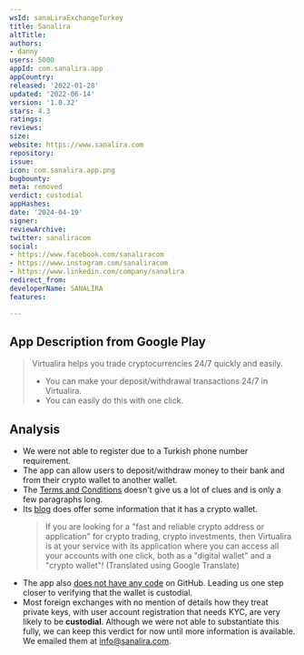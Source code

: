 ```yaml
---
wsId: sanaLiraExchangeTurkey
title: Sanalira
altTitle: 
authors:
- danny
users: 5000
appId: com.sanalira.app
appCountry: 
released: '2022-01-28'
updated: '2022-06-14'
version: '1.0.32'
stars: 4.3
ratings: 
reviews: 
size: 
website: https://www.sanalira.com
repository: 
issue: 
icon: com.sanalira.app.png
bugbounty: 
meta: removed
verdict: custodial
appHashes: 
date: '2024-04-19'
signer: 
reviewArchive: 
twitter: sanaliracom
social:
- https://www.facebook.com/sanaliracom
- https://www.instagram.com/sanaliracom
- https://www.linkedin.com/company/sanalira
redirect_from: 
developerName: SANALİRA
features: 

---
```


## App Description from Google Play

> Virtualira helps you trade cryptocurrencies 24/7 quickly and easily.
>
> - You can make your deposit/withdrawal transactions 24/7 in Virtualira. 
> - You can easily do this with one click.

## Analysis

- We were not able to register due to a Turkish phone number requirement.
- The app can allow users to deposit/withdraw money to their bank and from their crypto wallet to another wallet. 
- The [Terms and Conditions](https://www.sanalira.com/kullanim_sartlari.html) doesn't give us a lot of clues and is only a few paragraphs long.
- Its [blog](https://blog.sanalira.com/sanalira-nedir-dbc6b4a72e0b) does offer some information that it has a crypto wallet.
  > If you are looking for a "fast and reliable crypto address or application" for crypto trading, crypto investments, then Virtualira is at your service with its application where you can access all your accounts with one click, both as a "digital wallet" and a "crypto wallet"! (Translated using Google Translate)
- The app also [does not have any code](https://github.com/search?q=com.sanalira.app&type=repositories) on GitHub. Leading us one step closer to verifying that the wallet is custodial. 
- Most foreign exchanges with no mention of details how they treat private keys, with user account registration that needs KYC, are very likely to be **custodial**. Although we were not able to substantiate this fully, we can keep this verdict for now until more information is available. We emailed them at info@sanalira.com.
